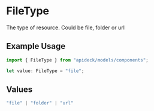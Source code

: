 # FileType

The type of resource. Could be file, folder or url

## Example Usage

```typescript
import { FileType } from "apideck/models/components";

let value: FileType = "file";
```

## Values

```typescript
"file" | "folder" | "url"
```